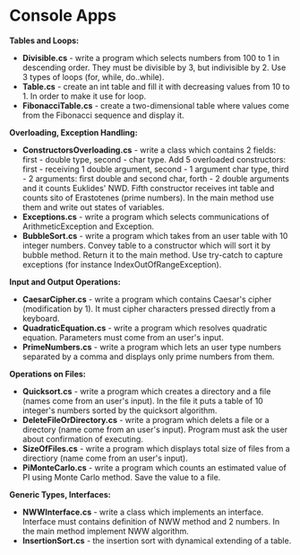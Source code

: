 # Console Apps

**Tables and Loops:** <br/>
- **Divisible.cs** - write a program which selects numbers from 100 to 1 in descending order. They must be divisible by 3, but indivisible by 2. Use 3 types of loops (for, while, do..while). <br/>
- **Table.cs** - create an int table and fill it with decreasing values from 10 to 1. In order to make it use for loop. <br/>
- **FibonacciTable.cs** - create a two-dimensional table where values come from the Fibonacci sequence and display it.<br/>

**Overloading, Exception Handling:** <br/>
- **ConstructorsOverloading.cs** - write a class which contains 2 fields: first - double type, second - char type. Add 5 overloaded constructors: first - receiving 1 double argument, second - 1 argument char type, third - 2 arguments: first double and second char, forth - 2 double arguments and it counts Euklides' NWD. Fifth constructor receives int table and counts sito of Erastotenes (prime numbers). In the main method use them and write out states of variables.<br/>
- **Exceptions.cs** - write a program which selects communications of ArithmeticException and Exception.<br/>
- **BubbleSort.cs** - write a program which takes from an user table with 10 integer numbers. Convey table to a constructor which will sort it by bubble method. Return it to the main method. Use try-catch to capture exceptions (for instance IndexOutOfRangeException).<br/>

**Input and Output Operations:**
- **CaesarCipher.cs** - write a program which contains Caesar's cipher (modification by 1). It must cipher characters pressed directly from a keyboard.<br/>
- **QuadraticEquation.cs** - write a program which resolves quadratic equation. Parameters must come from an user's input.<br/>
- **PrimeNumbers.cs** - write a program which lets an user type numbers separated by a comma and displays only prime numbers from them.<br/>

**Operations on Files:**
- **Quicksort.cs** - write a program which creates a directory and a file (names come from an user's input). In the file it puts a table of 10 integer's numbers sorted by the quicksort algorithm.<br/>
- **DeleteFileOrDirectory.cs** - write a program which delets a file or a directory (name come from an user's input). Program must ask the user about confirmation of executing. <br/> 
- **SizeOfFiles.cs** - write a program which displays total size of files from a directiory (name come from an user's input).<br/>
- **PiMonteCarlo.cs** - write a program which counts an estimated value of PI using Monte Carlo method. Save the value to a file.<br/>

**Generic Types, Interfaces:**
- **NWWInterface.cs** - write a class which implements an interface. Interface must contains definition of NWW method and 2 numbers. In the main method implement NWW algorithm.<br/>
- **InsertionSort.cs** - the insertion sort with dynamical extending of a table.

